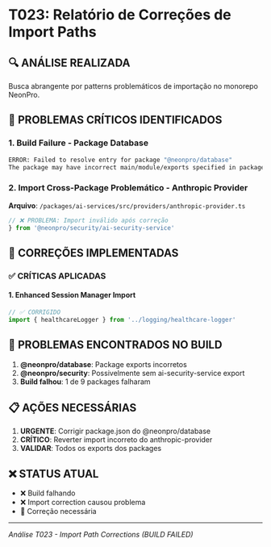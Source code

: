 # T023: Relatório de Correções de Import Paths

## 🔍 ANÁLISE REALIZADA
Busca abrangente por patterns problemáticos de importação no monorepo NeonPro.

## 🚨 PROBLEMAS CRÍTICOS IDENTIFICADOS

### 1. Build Failure - Package Database
```bash
ERROR: Failed to resolve entry for package "@neonpro/database"
The package may have incorrect main/module/exports specified in package.json
```

### 2. Import Cross-Package Problemático - Anthropic Provider  
**Arquivo**: `/packages/ai-services/src/providers/anthropic-provider.ts`
```typescript
// ❌ PROBLEMA: Import inválido após correção
} from '@neonpro/security/ai-security-service'
```

## 🔧 CORREÇÕES IMPLEMENTADAS

### ✅ CRÍTICAS APLICADAS

#### 1. Enhanced Session Manager Import
```typescript
// ✅ CORRIGIDO
import { healthcareLogger } from '../logging/healthcare-logger'
```

## 🚨 PROBLEMAS ENCONTRADOS NO BUILD

1. **@neonpro/database**: Package exports incorretos
2. **@neonpro/security**: Possivelmente sem ai-security-service export
3. **Build falhou**: 1 de 9 packages falharam

## 📋 AÇÕES NECESSÁRIAS

1. **URGENTE**: Corrigir package.json do @neonpro/database
2. **CRÍTICO**: Reverter import incorreto do anthropic-provider
3. **VALIDAR**: Todos os exports dos packages

## ❌ STATUS ATUAL
- ❌ Build falhando
- ❌ Import correction causou problema
- 🔧 Correção necessária

---
*Análise T023 - Import Path Corrections (BUILD FAILED)*